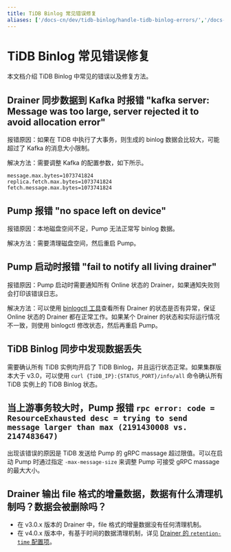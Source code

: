 ```yaml
---
title: TiDB Binlog 常见错误修复
aliases: ['/docs-cn/dev/tidb-binlog/handle-tidb-binlog-errors/','/docs-cn/dev/reference/tidb-binlog/troubleshoot/error-handling/']
---
```


# TiDB Binlog 常见错误修复

本文档介绍 TiDB Binlog 中常见的错误以及修复方法。

## Drainer 同步数据到 Kafka 时报错 "kafka server: Message was too large, server rejected it to avoid allocation error"

报错原因：如果在 TiDB 中执行了大事务，则生成的 binlog 数据会比较大，可能超过了 Kafka 的消息大小限制。

解决方法：需要调整 Kafka 的配置参数，如下所示。

```
message.max.bytes=1073741824
replica.fetch.max.bytes=1073741824
fetch.message.max.bytes=1073741824
```

## Pump 报错 "no space left on device"

报错原因：本地磁盘空间不足，Pump 无法正常写 binlog 数据。

解决方法：需要清理磁盘空间，然后重启 Pump。

## Pump 启动时报错 "fail to notify all living drainer"

报错原因：Pump 启动时需要通知所有 Online 状态的 Drainer，如果通知失败则会打印该错误日志。

解决方法：可以使用 [binlogctl 工具](/tidb-binlog/binlog-control.md)查看所有 Drainer 的状态是否有异常，保证 Online 状态的 Drainer 都在正常工作。如果某个 Drainer 的状态和实际运行情况不一致，则使用 binlogctl 修改状态，然后再重启 Pump。

## TiDB Binlog 同步中发现数据丢失

需要确认所有 TiDB 实例均开启了 TiDB Binlog，并且运行状态正常。如果集群版本大于 v3.0，可以使用 `curl {TiDB_IP}:{STATUS_PORT}/info/all` 命令确认所有 TiDB 实例上的 TiDB Binlog 状态。

## 当上游事务较大时，Pump 报错 `rpc error: code = ResourceExhausted desc = trying to send message larger than max (2191430008 vs. 2147483647)`

出现该错误的原因是 TiDB 发送给 Pump 的 gRPC massage 超过限值。可以在启动 Pump 时通过指定 `-max-message-size` 来调整 Pump 可接受 gRPC massage 的最大大小。

## Drainer 输出 file 格式的增量数据，数据有什么清理机制吗？数据会被删除吗？

+ 在 v3.0.x 版本的 Drainer 中，file 格式的增量数据没有任何清理机制。
+ 在 v4.0.x 版本中，有基于时间的数据清理机制，详见 [Drainer 的 `retention-time` 配置项](https://github.com/pingcap/tidb-binlog/blob/v4.0.9/cmd/drainer/drainer.toml#L153)。
